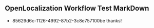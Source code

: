 ## OpenLocalization Workflow Test MarkDown
* 85629d6c-1126-4992-87b2-3c8e757100be thanks!

<!--HONumber=Sep16_HO1-->


